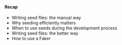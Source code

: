 #### Recap

* Writing seed files: the manual way
* Why seeding efficiently matters
* When to use seeds during the development process
* Writing seed files: the better way
* How to use a Faker
